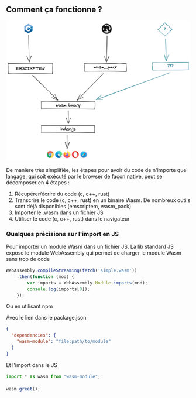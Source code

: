 ## Comment ça fonctionne ?

![fonctionnement basique de Wasm](./images/figure-1-2a.png)

De manière très simplifiée, les étapes pour avoir du code de n'importe quel langage, qui soit exécuté par le browser de
façon native, peut se décomposer en 4 étapes :

1. Récupérer/écrire du code (c, c++, rust)
2. Transcrire le code (c, c++, rust) en un binaire Wasm. De nombreux outils sont déjà disponibles
   (emscriptem, wasm_pack)
3. Importer le .wasm dans un fichier JS
4. Utiliser le code (c, c++, rust) dans le navigateur

### Quelques précisions sur l'import en JS

Pour importer un module Wasm dans un fichier JS. La lib standard JS expose le module WebAssembly qui permet de charger
le module Wasm sans trop de code

```javascript
WebAssembly.compileStreaming(fetch('simple.wasm'))
    .then(function (mod) {
        var imports = WebAssembly.Module.imports(mod);
        console.log(imports[0]);
    });
```

Ou en utilisant npm

Avec le lien dans le package.json

```json
{
  "dependencies": {
    "wasm-module": "file:path/to/module"
  }
}

```

Et l'import dans le JS

```javascript
import * as wasm from "wasm-module";

wasm.greet();
```
